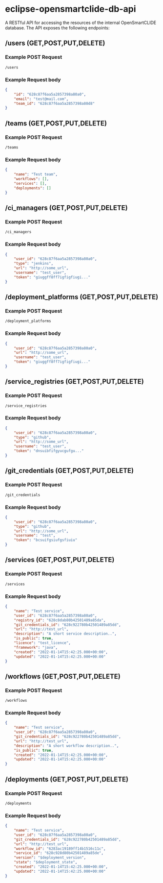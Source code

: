 # eclipse-opensmartclide-db-api

A RESTful API for accessing the resources of the internal OpenSmartCLIDE database. The API exposes the following endpoints:

## /users (GET,POST,PUT,DELETE)

### Example POST Request

```url
/users
```

### Example Request body

```json
{
    "id": "628c87f6aa5a2857398a80a0",
    "email": "test@mail.com",
    "team_id": "628c87f6aa5a2857398a80d8"
}   
```

## /teams (GET,POST,PUT,DELETE)

### Example POST Request

```url
/teams
```

### Example Request body

```json
{
    "name": "Test team",
    "workflows": [],
    "services": [],
    "deployments": []
}   
```

## /ci_managers (GET,POST,PUT,DELETE)

### Example POST Request

```url
/ci_managers
```

### Example Request body

```json
{
    "user_id": "628c87f6aa5a2857398a80a0",
    "type": "jenkins",
    "url": "http://some_url",
    "username": "test_user",
    "token": "giuggff8ff7igfigfiugi..."
}   
```

## /deployment_platforms (GET,POST,PUT,DELETE)

### Example POST Request

```url
/deployment_platforms
```

### Example Request body

```json
{
    "user_id": "628c87f6aa5a2857398a80a0",
    "url": "http://some_url",
    "username": "test_user",
    "token": "giuggff8ff7igfigfiugi..."
}
```

## /service_registries (GET,POST,PUT,DELETE)

### Example POST Request

```url
/service_registries
```

### Example Request body

```json
{
    "user_id": "628c87f6aa5a2857398a80a0",
    "type": "github",
    "url": "http://some_url",
    "username": "test_user",
    "token": "dnsuibfifgyucgufgu..."
}
```

## /git_credentials (GET,POST,PUT,DELETE)

### Example POST Request

```url
/git_credentials
```

### Example Request body

```json
{
    "user_id": "628c87f6aa5a2857398a80a0",
    "type": "github",
    "url": "http://some_url",
    "username": "test",
    "token": "bcsuifgsiufgsfiuiu"
}
```

## /services (GET,POST,PUT,DELETE)

### Example POST Request

```url
/services
```

### Example Request body

```json
{
    "name": "Test service",
    "user_id": "628c87f6aa5a2857398a80a0",
    "registry_id": "628c8dab80b42501489a85da",
    "git_credentials_id": "628c922780b42501489a85dd",
    "url": "http://test_url",
    "description": "A short service description..",
    "is_public": true,
    "licence": "test_licence",
    "framework": "java",
    "created": "2022-01-14T15:42:25.000+00:00",
    "updated": "2022-01-14T15:42:25.000+00:00"
}
```

## /workflows (GET,POST,PUT,DELETE)

### Example POST Request

```url
/workflows
```

### Example Request body

```json
{
    "name": "Test service",
    "user_id": "628c87f6aa5a2857398a80a0",
    "git_credentials_id": "628c922780b42501489a85dd",
    "url": "http://test_url",
    "description": "A short workflow description..",
    "is_public": true,
    "created": "2022-01-14T15:42:25.000+00:00",
    "updated": "2022-01-14T15:42:25.000+00:00"
}
```

## /deployments (GET,POST,PUT,DELETE)

### Example POST Request

```url
/deployments
```

### Example Request body

```json
{
    "name": "Test service",
    "user_id": "628c87f6aa5a2857398a80a0",
    "git_credentials_id": "628c922780b42501489a85dd",
    "url": "http://test_url",
    "workflow_id": "6283ac19189ff14b1516c11c",
    "service_id": "628c928d80b42501489a85de",
    "version": "$deployment_version",
    "state": "$deployment_state",
    "created": "2022-01-14T15:42:25.000+00:00",
    "updated": "2022-01-14T15:42:25.000+00:00"
}
```
